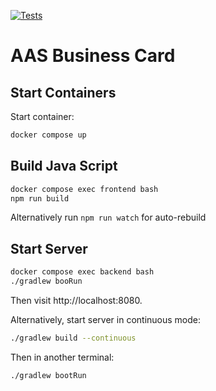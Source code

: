 [![Tests](https://github.com/otto-ifak/aas-business-card/actions/workflows/ci.yml/badge.svg)](https://github.com/otto-ifak/aas-business-card/actions/workflows/ci.yml)

# AAS Business Card

## Start Containers
Start container:
```sh
docker compose up
```

## Build Java Script
```sh
docker compose exec frontend bash
npm run build
```
Alternatively run `npm run watch` for auto-rebuild

## Start Server

```sh
docker compose exec backend bash
./gradlew booRun
```

Then visit http://localhost:8080.

Alternatively, start server in continuous mode:
```sh
./gradlew build --continuous
```
Then in another terminal:
```sh
./gradlew bootRun
```
